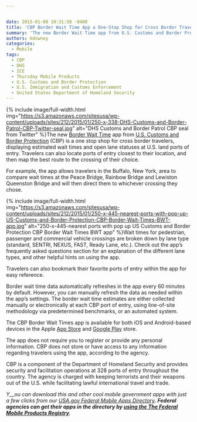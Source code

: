 ```yaml
---


date: 2015-01-08 10:31:58 -0400
title: 'CBP Border Wait Time App a One-Stop Shop for Cross Border Travel'
summary: 'The new Border Wait Time app from U.S. Customs and Border Protection (CBP) is a one stop shop for cross border travelers, displaying estimated wait times and open lane statuses at U.S. land ports of entry. Travelers can also locate ports of entry closest'
authors: kdowney
categories:
  - Mobile
tags:
  - CBP
  - DHS
  - ICE
  - Thursday Mobile Products
  - U.S. Customs and Border Protection
  - U.S. Immigration and Customs Enforcement
  - United States Department of Homeland Security
---
```



{% include image/full-width.html img="https://s3.amazonaws.com/sitesusa/wp-content/uploads/sites/212/2015/01/250-x-338-DHS-Customs-and-Border-Patrol-CBP-Twitter-seal.jpg" alt="DHS Customs and Border Patrol CBP seal from Twitter" %}The new [Border Wait Time](http://bwt.cbp.gov/) app from [U.S. Customs and Border Protection](http://www.cbp.gov/) (CBP) is a one stop shop for cross border travelers, displaying estimated wait times and open lane statuses at U.S. land ports of entry. Travelers can also locate ports of entry closest to their location, and then map the best route to the crossing of their choice.

For example, the app allows travelers in the Buffalo, New York, area to compare wait times at the Peace Bridge, Rainbow Bridge and Lewiston Queenston Bridge and will then direct them to whichever crossing they chose.


{% include image/full-width.html img="https://s3.amazonaws.com/sitesusa/wp-content/uploads/sites/212/2015/01/250-x-445-nearest-ports-with-pop-up-US-Customs-and-Border-Protection-CBP-Border-Wait-Times-BWT-app.jpg" alt="250-x-445-nearest ports with pop up US Customs and Border Protection CBP Border Wait Times BWT app" %}Wait times for pedestrian, passenger and commercial vehicle crossings are broken down by lane type (standard, SENTRI, NEXUS, FAST, Ready Lane, etc.). Check out the app&#8217;s frequently asked questions section for an explanation of the different lane types, and other helpful hints on using the app.

Travelers can also bookmark their favorite ports of entry within the app for easy reference.

Border wait time data automatically refreshes in the app every 60 minutes by default. However, you can manually refresh the data as needed within the app&#8217;s settings. The border wait time estimates are either collected manually or electronically at each CBP port of entry, using line-of-site methodology via predetermined benchmarks, or an automated system.

The CBP Border Wait Times app is available for both iOS and Android-based devices in the Apple [App Store](https://itunes.apple.com/us/app/cbp-border-wait-times/id948812864?mt=8) and [Google Play](https://play.google.com/store/apps/details?id=gov.dhs.cbp.bems.wcr.bwt&hl=en) store.

The app does not require you to register or provide any personal information. CBP does not store or have access to any information regarding travelers using the app, according to the agency.

CBP is a component of the Department of Homeland Security and provides security and facilitation operations at 328 ports of entry throughout the country. The agency is charged with keeping terrorists and their weapons out of the U.S. while facilitating lawful international travel and trade.

_Y__ou can download this and other cool mobile government apps with just a few clicks from our [USA.gov Federal Mobile Apps Directory](http://www.usa.gov/mobileapps.shtml)__. Federal agencies can get their apps in the directory by [using the The Federal Mobile Products Registry](https://www.WHATEVER/services/the-federal-mobile-apps-registry/)__._